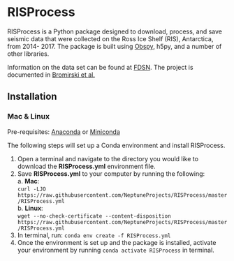 # RISProcess
RISProcess is a Python package designed to download, process, and save seismic
data that were collected on the Ross Ice Shelf (RIS), Antarctica, from 2014-
2017.  The package is built using [Obspy](https://docs.obspy.org), h5py, and a
number of other libraries.

Information on the data set can be found at [FDSN](https://www.fdsn.org/networks/detail/XH_2014/). The project is documented in [Bromirski et al.](https://agupubs.onlinelibrary.wiley.com/doi/full/10.1002/2015GL065284)

## Installation
### Mac & Linux
Pre-requisites:
[Anaconda](https://anaconda.org) or
[Miniconda](https://docs.conda.io/en/latest/miniconda.html)

The following steps will set up a Conda environment and install RISProcess.
1. Open a terminal and navigate to the directory you would like to download the
 **RISProcess.yml** environment file.
2. Save **RISProcess.yml** to your computer by running the following:
  <br>a. **Mac**:
  <br>`curl -LJO https://raw.githubusercontent.com/NeptuneProjects/RISProcess/master/RISProcess.yml`
  <br>b. **Linux**:
  <br>`wget --no-check-certificate --content-disposition https://raw.githubusercontent.com/NeptuneProjects/RISProcess/master/RISProcess.yml`
3. In terminal, run: `conda env create -f RISProcess.yml`
4. Once the environment is set up and the package is installed, activate your
environment by running `conda activate RISProcess` in terminal.
